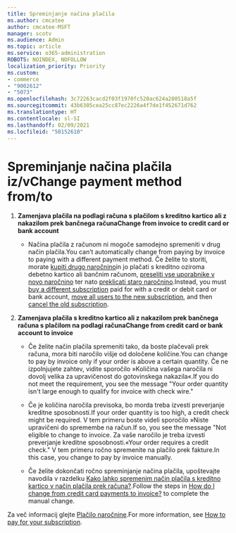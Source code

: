 ```yaml
---
title: Spreminjanje načina plačila
ms.author: cmcatee
author: cmcatee-MSFT
manager: scotv
ms.audience: Admin
ms.topic: article
ms.service: o365-administration
ROBOTS: NOINDEX, NOFOLLOW
localization_priority: Priority
ms.custom:
- commerce
- "9002612"
- "5073"
ms.openlocfilehash: 3c72263cacd2f03f1970fc520ac624a280518a5f
ms.sourcegitcommit: 43b6305cea25cc87ec2226a4f7de1f452671d762
ms.translationtype: HT
ms.contentlocale: sl-SI
ms.lasthandoff: 02/09/2021
ms.locfileid: "50152610"
---
```

# <a name="change-payment-method-fromto"></a><span data-ttu-id="dacbe-102">Spreminjanje načina plačila iz/v</span><span class="sxs-lookup"><span data-stu-id="dacbe-102">Change payment method from/to</span></span>

1. <span data-ttu-id="dacbe-103">**Zamenjava plačila na podlagi računa s plačilom s kreditno kartico ali z nakazilom prek bančnega računa**</span><span class="sxs-lookup"><span data-stu-id="dacbe-103">**Change from invoice to credit card or bank account**</span></span>

    - <span data-ttu-id="dacbe-104">Načina plačila z računom ni mogoče samodejno spremeniti v drug način plačila.</span><span class="sxs-lookup"><span data-stu-id="dacbe-104">You can’t automatically change from paying by invoice to paying with a different payment method.</span></span> <span data-ttu-id="dacbe-105">Če želite to storiti, morate [kupiti drugo naročnino](https://docs.microsoft.com/microsoft-365/commerce/try-or-buy-microsoft-365#buy-a-different-subscription)in jo plačati s kreditno oziroma debetno kartico ali bančnim računom, [preseliti vse uporabnike v novo naročnino](https://docs.microsoft.com/microsoft-365/commerce/subscriptions/move-users-different-subscription) ter nato [preklicati staro naročnino](https://docs.microsoft.com/microsoft-365/commerce/subscriptions/cancel-your-subscription).</span><span class="sxs-lookup"><span data-stu-id="dacbe-105">Instead, you must [buy a different subscription](https://docs.microsoft.com/microsoft-365/commerce/try-or-buy-microsoft-365#buy-a-different-subscription) paid for with a credit or debit card or bank account, [move all users to the new subscription](https://docs.microsoft.com/microsoft-365/commerce/subscriptions/move-users-different-subscription), and then [cancel the old subscription](https://docs.microsoft.com/microsoft-365/commerce/subscriptions/cancel-your-subscription).</span></span>

2. <span data-ttu-id="dacbe-106">**Zamenjava plačila s kreditno kartico ali z nakazilom prek bančnega računa s plačilom na podlagi računa**</span><span class="sxs-lookup"><span data-stu-id="dacbe-106">**Change from credit card or bank account to invoice**</span></span>

    - <span data-ttu-id="dacbe-107">Če želite način plačila spremeniti tako, da boste plačevali prek računa, mora biti naročilo višje od določene količine.</span><span class="sxs-lookup"><span data-stu-id="dacbe-107">You can change to pay by invoice only if your order is above a certain quantity.</span></span> <span data-ttu-id="dacbe-108">Če ne izpolnjujete zahtev, vidite sporočilo »Količina vašega naročila ni dovolj velika za upravičenost do gotovinskega nakazila«.</span><span class="sxs-lookup"><span data-stu-id="dacbe-108">If you do not meet the requirement, you see the message "Your order quantity isn't large enough to qualify for invoice with check wire."</span></span>

    - <span data-ttu-id="dacbe-109">Če je količina naročila previsoka, bo morda treba izvesti preverjanje kreditne sposobnosti.</span><span class="sxs-lookup"><span data-stu-id="dacbe-109">If your order quantity is too high, a credit check might be required.</span></span> <span data-ttu-id="dacbe-110">V tem primeru boste videli sporočilo »Niste upravičeni do spremembe na račun.</span><span class="sxs-lookup"><span data-stu-id="dacbe-110">If so, you see the message "Not eligible to change to invoice.</span></span> <span data-ttu-id="dacbe-111">Za vaše naročilo je treba izvesti preverjanje kreditne sposobnosti.«</span><span class="sxs-lookup"><span data-stu-id="dacbe-111">Your order requires a credit check."</span></span> <span data-ttu-id="dacbe-112">V tem primeru ročno spremenite na plačilo prek fakture.</span><span class="sxs-lookup"><span data-stu-id="dacbe-112">In this case, you change to pay by invoice manually.</span></span>

    - <span data-ttu-id="dacbe-113">Če želite dokončati ročno spreminjanje načina plačila, upoštevajte navodila v razdelku [Kako lahko spremenim način plačila s kreditno kartico v način plačila prek računa?](how-do-i-change-from-credit-card-payments-to-invoice.md).</span><span class="sxs-lookup"><span data-stu-id="dacbe-113">Follow the steps in [How do I change from credit card payments to invoice?](how-do-i-change-from-credit-card-payments-to-invoice.md) to complete the manual change.</span></span>

<span data-ttu-id="dacbe-114">Za več informacij glejte [Plačilo naročnine](https://docs.microsoft.com/microsoft-365/commerce/billing-and-payments/pay-for-your-subscription).</span><span class="sxs-lookup"><span data-stu-id="dacbe-114">For more information, see [How to pay for your subscription](https://docs.microsoft.com/microsoft-365/commerce/billing-and-payments/pay-for-your-subscription).</span></span>
